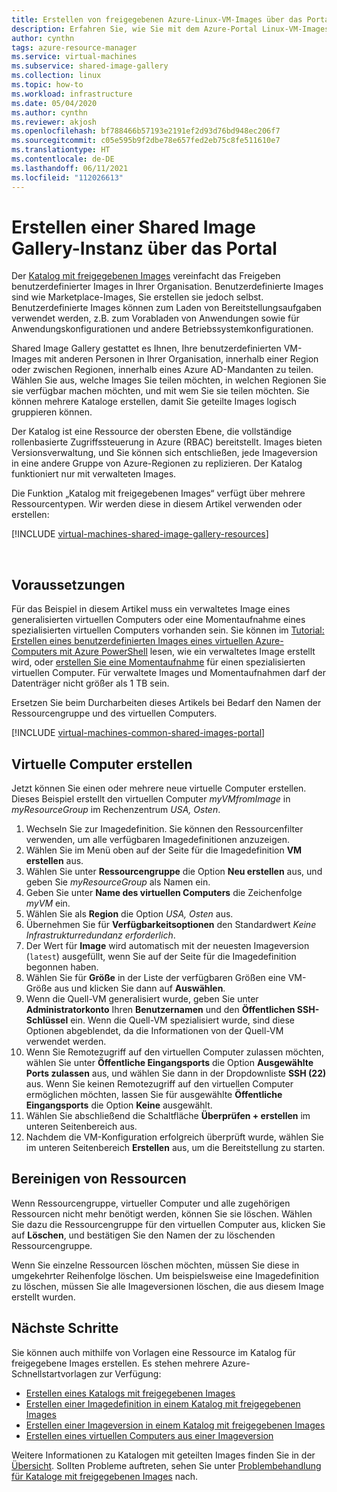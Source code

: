 ```yaml
---
title: Erstellen von freigegebenen Azure-Linux-VM-Images über das Portal
description: Erfahren Sie, wie Sie mit dem Azure-Portal Linux-VM-Images erstellen und freigeben.
author: cynthn
tags: azure-resource-manager
ms.service: virtual-machines
ms.subservice: shared-image-gallery
ms.collection: linux
ms.topic: how-to
ms.workload: infrastructure
ms.date: 05/04/2020
ms.author: cynthn
ms.reviewer: akjosh
ms.openlocfilehash: bf788466b57193e2191ef2d93d76bd948ec206f7
ms.sourcegitcommit: c05e595b9f2dbe78e657fed2eb75c8fe511610e7
ms.translationtype: HT
ms.contentlocale: de-DE
ms.lasthandoff: 06/11/2021
ms.locfileid: "112026613"
---
```

# <a name="create-a-shared-image-gallery-using-the-portal"></a>Erstellen einer Shared Image Gallery-Instanz über das Portal

Der [Katalog mit freigegebenen Images](../shared-image-galleries.md) vereinfacht das Freigeben benutzerdefinierter Images in Ihrer Organisation. Benutzerdefinierte Images sind wie Marketplace-Images, Sie erstellen sie jedoch selbst. Benutzerdefinierte Images können zum Laden von Bereitstellungsaufgaben verwendet werden, z.B. zum Vorabladen von Anwendungen sowie für Anwendungskonfigurationen und andere Betriebssystemkonfigurationen. 

Shared Image Gallery gestattet es Ihnen, Ihre benutzerdefinierten VM-Images mit anderen Personen in Ihrer Organisation, innerhalb einer Region oder zwischen Regionen, innerhalb eines Azure AD-Mandanten zu teilen. Wählen Sie aus, welche Images Sie teilen möchten, in welchen Regionen Sie sie verfügbar machen möchten, und mit wem Sie sie teilen möchten. Sie können mehrere Kataloge erstellen, damit Sie geteilte Images logisch gruppieren können. 

Der Katalog ist eine Ressource der obersten Ebene, die vollständige rollenbasierte Zugriffssteuerung in Azure (RBAC) bereitstellt. Images bieten Versionsverwaltung, und Sie können sich entschließen, jede Imageversion in eine andere Gruppe von Azure-Regionen zu replizieren. Der Katalog funktioniert nur mit verwalteten Images.

Die Funktion „Katalog mit freigegebenen Images“ verfügt über mehrere Ressourcentypen. Wir werden diese in diesem Artikel verwenden oder erstellen:


[!INCLUDE [virtual-machines-shared-image-gallery-resources](../../../includes/virtual-machines-shared-image-gallery-resources.md)]

<br>





## <a name="before-you-begin"></a>Voraussetzungen

Für das Beispiel in diesem Artikel muss ein verwaltetes Image eines generalisierten virtuellen Computers oder eine Momentaufnahme eines spezialisierten virtuellen Computers vorhanden sein. Sie können im [Tutorial: Erstellen eines benutzerdefinierten Images eines virtuellen Azure-Computers mit Azure PowerShell](tutorial-custom-images.md) lesen, wie ein verwaltetes Image erstellt wird, oder [erstellen Sie eine Momentaufnahme](../windows/snapshot-copy-managed-disk.md) für einen spezialisierten virtuellen Computer. Für verwaltete Images und Momentaufnahmen darf der Datenträger nicht größer als 1 TB sein.

Ersetzen Sie beim Durcharbeiten dieses Artikels bei Bedarf den Namen der Ressourcengruppe und des virtuellen Computers.

 
[!INCLUDE [virtual-machines-common-shared-images-portal](../../../includes/virtual-machines-common-shared-images-portal.md)]

## <a name="create-vms"></a>Virtuelle Computer erstellen 

Jetzt können Sie einen oder mehrere neue virtuelle Computer erstellen. Dieses Beispiel erstellt den virtuellen Computer *myVMfromImage* in *myResourceGroup* im Rechenzentrum *USA, Osten*.

1. Wechseln Sie zur Imagedefinition. Sie können den Ressourcenfilter verwenden, um alle verfügbaren Imagedefinitionen anzuzeigen.
1. Wählen Sie im Menü oben auf der Seite für die Imagedefinition **VM erstellen** aus.
1. Wählen Sie unter **Ressourcengruppe** die Option **Neu erstellen** aus, und geben Sie *myResourceGroup* als Namen ein.
1. Geben Sie unter **Name des virtuellen Computers** die Zeichenfolge *myVM* ein.
1. Wählen Sie als **Region** die Option *USA, Osten* aus.
1. Übernehmen Sie für **Verfügbarkeitsoptionen** den Standardwert *Keine Infrastrukturredundanz erforderlich*.
1. Der Wert für **Image** wird automatisch mit der neuesten Imageversion (`latest`) ausgefüllt, wenn Sie auf der Seite für die Imagedefinition begonnen haben.
1. Wählen Sie für **Größe** in der Liste der verfügbaren Größen eine VM-Größe aus und klicken Sie dann auf **Auswählen**.
1. Wenn die Quell-VM generalisiert wurde, geben Sie unter **Administratorkonto** Ihren **Benutzernamen** und den **Öffentlichen SSH-Schlüssel** ein. Wenn die Quell-VM spezialisiert wurde, sind diese Optionen abgeblendet, da die Informationen von der Quell-VM verwendet werden.
1. Wenn Sie Remotezugriff auf den virtuellen Computer zulassen möchten, wählen Sie unter **Öffentliche Eingangsports** die Option **Ausgewählte Ports zulassen** aus, und wählen Sie dann in der Dropdownliste **SSH (22)** aus. Wenn Sie keinen Remotezugriff auf den virtuellen Computer ermöglichen möchten, lassen Sie für ausgewählte **Öffentliche Eingangsports** die Option **Keine** ausgewählt.
1. Wählen Sie abschließend die Schaltfläche **Überprüfen + erstellen** im unteren Seitenbereich aus.
1. Nachdem die VM-Konfiguration erfolgreich überprüft wurde, wählen Sie im unteren Seitenbereich **Erstellen** aus, um die Bereitstellung zu starten.


## <a name="clean-up-resources"></a>Bereinigen von Ressourcen

Wenn Ressourcengruppe, virtueller Computer und alle zugehörigen Ressourcen nicht mehr benötigt werden, können Sie sie löschen. Wählen Sie dazu die Ressourcengruppe für den virtuellen Computer aus, klicken Sie auf **Löschen**, und bestätigen Sie den Namen der zu löschenden Ressourcengruppe.

Wenn Sie einzelne Ressourcen löschen möchten, müssen Sie diese in umgekehrter Reihenfolge löschen. Um beispielsweise eine Imagedefinition zu löschen, müssen Sie alle Imageversionen löschen, die aus diesem Image erstellt wurden.

## <a name="next-steps"></a>Nächste Schritte

Sie können auch mithilfe von Vorlagen eine Ressource im Katalog für freigegebene Images erstellen. Es stehen mehrere Azure-Schnellstartvorlagen zur Verfügung: 

- [Erstellen eines Katalogs mit freigegebenen Images](https://azure.microsoft.com/resources/templates/sig-create/)
- [Erstellen einer Imagedefinition in einem Katalog mit freigegebenen Images](https://azure.microsoft.com/resources/templates/sig-image-definition-create/)
- [Erstellen einer Imageversion in einem Katalog mit freigegebenen Images](https://azure.microsoft.com/resources/templates/sig-image-version-create/)
- [Erstellen eines virtuellen Computers aus einer Imageversion](https://azure.microsoft.com/resources/templates/vm-from-sig/)

Weitere Informationen zu Katalogen mit geteilten Images finden Sie in der [Übersicht](../shared-image-galleries.md). Sollten Probleme auftreten, sehen Sie unter [Problembehandlung für Kataloge mit freigegebenen Images](../troubleshooting-shared-images.md) nach.